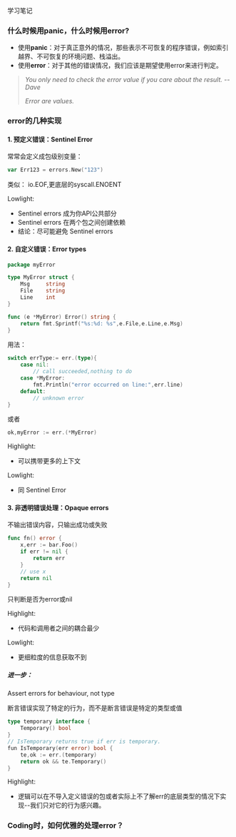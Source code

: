 学习笔记

### 什么时候用panic，什么时候用error?

- 使用**panic**：对于真正意外的情况，那些表示不可恢复的程序错误，例如索引越界、不可恢复的环境问题、栈溢出。
- 使用**error**：对于其他的错误情况，我们应该是期望使用error来进行判定。

> *You only need to check the error value if you care about the result. -- Dave*
>
> *Error are values.*

### error的几种实现

#### 1. 预定义错误：Sentinel Error
常常会定义成包级别变量：
```go
var Err123 = errors.New("123")
```

类似： io.EOF,更底层的syscall.ENOENT

Lowlight:
- Sentinel errors 成为你API公共部分
- Sentinel errors 在两个包之间创建依赖
- 结论：尽可能避免 Sentinel errors

#### 2. 自定义错误：Error types
```go
package myError

type MyError struct {
    Msg     string
    File    string
    Line    int
}

func (e *MyError) Error() string {
    return fmt.Sprintf("%s:%d: %s",e.File,e.Line,e.Msg)
}
```
用法：
```go
switch errType:= err.(type){
    case nil:
        // call succeeded,nothing to do
    case *MyError:
        fmt.Println("error occurred on line:",err.line)
    default:
        // unknown error
}
```
或者
```go
ok,myError := err.(*MyError)
```

Highlight: 
- 可以携带更多的上下文

Lowlight: 
- 同 Sentinel Error

#### 3. 非透明错误处理：Opaque errors

不输出错误内容，只输出成功或失败
```go
func fn() error {
    x,err := bar.Foo()
    if err != nil {
        return err
    }
    // use x
    return nil
}
```

只判断是否为error或nil

Highlight: 
- 代码和调用者之间的耦合最少

Lowlight: 
- 更细粒度的信息获取不到

##### 进一步：

Assert errors for behaviour, not type

断言错误实现了特定的行为，而不是断言错误是特定的类型或值
```go
type temporary interface {
    Temporary() bool
}
// IsTemporary returns true if err is temporary.
fun IsTemporary(err error) bool {
    te,ok := err.(temporary)
    return ok && te.Temporary()
}
```

Highlight: 
- 逻辑可以在不导入定义错误的包或者实际上不了解err的底层类型的情况下实现--我们只对它的行为感兴趣。

### Coding时，如何优雅的处理error？